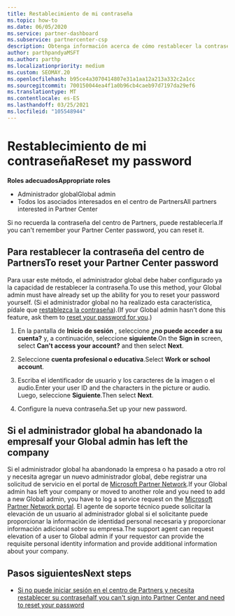 ```yaml
---
title: Restablecimiento de mi contraseña
ms.topic: how-to
ms.date: 06/05/2020
ms.service: partner-dashboard
ms.subservice: partnercenter-csp
description: Obtenga información acerca de cómo restablecer la contraseña del centro de Partners u obtener ayuda del administrador global de su empresa. Además, obtenga información sobre cómo agregar un nuevo administrador global del centro de Partners.
author: parthpandyaMSFT
ms.author: parthp
ms.localizationpriority: medium
ms.custom: SEOMAY.20
ms.openlocfilehash: b95ce4a3070414807e31a1aa12a213a332c2a1cc
ms.sourcegitcommit: 700150044ea4f1a0b96cb4caeb97d7197da29ef6
ms.translationtype: MT
ms.contentlocale: es-ES
ms.lasthandoff: 03/25/2021
ms.locfileid: "105548944"
---
```

# <a name="reset-my-password"></a><span data-ttu-id="813a7-103">Restablecimiento de mi contraseña</span><span class="sxs-lookup"><span data-stu-id="813a7-103">Reset my password</span></span>
 
<span data-ttu-id="813a7-104">**Roles adecuados**</span><span class="sxs-lookup"><span data-stu-id="813a7-104">**Appropriate roles**</span></span>

- <span data-ttu-id="813a7-105">Administrador global</span><span class="sxs-lookup"><span data-stu-id="813a7-105">Global admin</span></span>
- <span data-ttu-id="813a7-106">Todos los asociados interesados en el centro de Partners</span><span class="sxs-lookup"><span data-stu-id="813a7-106">All partners interested in Partner Center</span></span>


<span data-ttu-id="813a7-107">Si no recuerda la contraseña del centro de Partners, puede restablecerla.</span><span class="sxs-lookup"><span data-stu-id="813a7-107">If you can't remember your Partner Center password, you can reset it.</span></span>

## <a name="to-reset-your-partner-center-password"></a><span data-ttu-id="813a7-108">Para restablecer la contraseña del centro de Partners</span><span class="sxs-lookup"><span data-stu-id="813a7-108">To reset your Partner Center password</span></span>

<span data-ttu-id="813a7-109">Para usar este método, el administrador global debe haber configurado ya la capacidad de restablecer la contraseña.</span><span class="sxs-lookup"><span data-stu-id="813a7-109">To use this method, your Global admin must have already set up the ability for you to reset your password yourself.</span></span> <span data-ttu-id="813a7-110">(Si el administrador global no ha realizado esta característica, pídale que [restablezca la contraseña](reset-a-user-password.md)).</span><span class="sxs-lookup"><span data-stu-id="813a7-110">(If your Global admin hasn't done this feature, ask them to [reset your password for you](reset-a-user-password.md).)</span></span>

1. <span data-ttu-id="813a7-111">En la pantalla de **Inicio de sesión** , seleccione **¿no puede acceder a su cuenta?** y, a continuación, seleccione **siguiente**.</span><span class="sxs-lookup"><span data-stu-id="813a7-111">On the **Sign in** screen, select **Can't access your account?** and then select **Next**.</span></span>

2. <span data-ttu-id="813a7-112">Seleccione **cuenta profesional o educativa**.</span><span class="sxs-lookup"><span data-stu-id="813a7-112">Select **Work or school account**.</span></span>

3. <span data-ttu-id="813a7-113">Escriba el identificador de usuario y los caracteres de la imagen o el audio.</span><span class="sxs-lookup"><span data-stu-id="813a7-113">Enter your user ID and the characters in the picture or audio.</span></span> <span data-ttu-id="813a7-114">Luego, seleccione **Siguiente**.</span><span class="sxs-lookup"><span data-stu-id="813a7-114">Then select **Next**.</span></span>

4. <span data-ttu-id="813a7-115">Configure la nueva contraseña.</span><span class="sxs-lookup"><span data-stu-id="813a7-115">Set up your new password.</span></span>

## <a name="if-your-global-admin-has-left-the-company"></a><span data-ttu-id="813a7-116">Si el administrador global ha abandonado la empresa</span><span class="sxs-lookup"><span data-stu-id="813a7-116">If your Global admin has left the company</span></span>

<span data-ttu-id="813a7-117">Si el administrador global ha abandonado la empresa o ha pasado a otro rol y necesita agregar un nuevo administrador global, debe registrar una solicitud de servicio en el portal de [Microsoft Partner Network](https://partner.microsoft.com/commercial#/).</span><span class="sxs-lookup"><span data-stu-id="813a7-117">If your Global admin has left your company or moved to another role and you need to add a new Global admin, you have to log a service request on the [Microsoft Partner Network portal](https://partner.microsoft.com/commercial#/).</span></span> <span data-ttu-id="813a7-118">El agente de soporte técnico puede solicitar la elevación de un usuario al administrador global si el solicitante puede proporcionar la información de identidad personal necesaria y proporcionar información adicional sobre su empresa.</span><span class="sxs-lookup"><span data-stu-id="813a7-118">The support agent can request elevation of a user to Global admin if your requestor can provide the requisite personal identity information and provide additional information about your company.</span></span> 

## <a name="next-steps"></a><span data-ttu-id="813a7-119">Pasos siguientes</span><span class="sxs-lookup"><span data-stu-id="813a7-119">Next steps</span></span>

- [<span data-ttu-id="813a7-120">Si no puede iniciar sesión en el centro de Partners y necesita restablecer su contraseña</span><span class="sxs-lookup"><span data-stu-id="813a7-120">If you can't sign into Partner Center and need to reset your password</span></span>](unable-to-sign-in.md)
